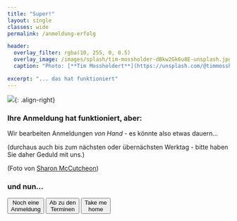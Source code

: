 ```yaml
---
title: "Super!"
layout: single
classes: wide
permalink: /anmeldung-erfolg

header:
  overlay_filter: rgba(10, 255, 0, 0.5)
  overlay_image: /images/splash/tim-mossholder-dBkw2Gk6u8E-unsplash.jpg
  caption: "Photo: [**Tim Mossholdert**](https://unsplash.com/@timmossholder)"

excerpt: "... das hat funktioniert"
---
```


![](/images/splash/sharon-mccutcheon-tn57JI3CewI-file-pile.jpg){: .align-right}
### Ihre Anmeldung hat funktioniert, aber:



Wir bearbeiten Anmeldungen _von Hand_ - es könnte also etwas dauern...

(durchaus auch bis zum nächsten oder übernächsten Werktag - bitte haben Sie daher Geduld mit uns.)


(Foto von [Sharon McCutcheon](https://unsplash.com/@sharonmccutcheon))

### und nun...

<a href="anmeldung"><button class="button buttonAnmeldung">Noch eine<br>Anmeldung</button></a>
<a href="termine"><button class="button buttonRoyalBlue">Ab zu den<br>Terminen</button></a>
<a href="/"><button class="button buttonHome">Take me<br>home</button></a>

